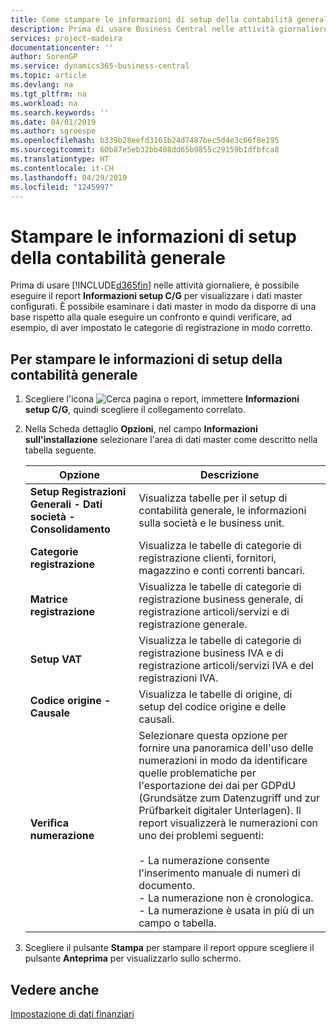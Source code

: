 ```yaml
---
title: Come stampare le informazioni di setup della contabilità generale
description: Prima di usare Business Central nelle attività giornaliere, è possibile eseguire il report Informazioni setup C/G per visualizzare i dati master configurati.
services: project-madeira
documentationcenter: ''
author: SorenGP
ms.service: dynamics365-business-central
ms.topic: article
ms.devlang: na
ms.tgt_pltfrm: na
ms.workload: na
ms.search.keywords: ''
ms.date: 04/01/2019
ms.author: sgroespe
ms.openlocfilehash: b339b28eefd3161b24d7487bec5d4e3c66f8e195
ms.sourcegitcommit: 60b87e5eb32bb408dd65b9855c29159b1dfbfca8
ms.translationtype: HT
ms.contentlocale: it-CH
ms.lasthandoff: 04/29/2019
ms.locfileid: "1245997"
---
```

# <a name="print-general-ledger-setup-information"></a>Stampare le informazioni di setup della contabilità generale
Prima di usare [!INCLUDE[d365fin](../../includes/d365fin_md.md)] nelle attività giornaliere, è possibile eseguire il report **Informazioni setup C/G** per visualizzare i dati master configurati. È possibile esaminare i dati master in modo da disporre di una base rispetto alla quale eseguire un confronto e quindi verificare, ad esempio, di aver impostato le categorie di registrazione in modo corretto.  

## <a name="to-print-general-ledger-setup-information"></a>Per stampare le informazioni di setup della contabilità generale  

1.  Scegliere l'icona ![Cerca pagina o report](../../media/ui-search/search_small.png "icona Cerca pagina o report"), immettere **Informazioni setup C/G**, quindi scegliere il collegamento correlato.  
2.  Nella Scheda dettaglio **Opzioni**, nel campo **Informazioni sull'installazione** selezionare l'area di dati master come descritto nella tabella seguente.  

    |Opzione|Descrizione|  
    |-------------------------------------|---------------------------------------|  
    |**Setup Registrazioni Generali - Dati società - Consolidamento**|Visualizza tabelle per il setup di contabilità generale, le informazioni sulla società e le business unit.|  
    |**Categorie registrazione**|Visualizza le tabelle di categorie di registrazione clienti, fornitori, magazzino e conti correnti bancari.|  
    |**Matrice registrazione**|Visualizza le tabelle di categorie di registrazione business generale, di registrazione articoli/servizi e di registrazione generale.|  
    |**Setup VAT**|Visualizza le tabelle di categorie di registrazione business IVA e di registrazione articoli/servizi IVA e del registrazioni IVA.|  
    |**Codice origine - Causale**|Visualizza le tabelle di origine, di setup del codice origine e delle causali.|  
    |**Verifica numerazione**|Selezionare questa opzione per fornire una panoramica dell'uso delle numerazioni in modo da identificare quelle problematiche per l'esportazione dei dai per GDPdU (Grundsätze zum Datenzugriff und zur Prüfbarkeit digitaler Unterlagen). Il report visualizzerà le numerazioni con uno dei problemi seguenti:<br /><br /> -   La numerazione consente l'inserimento manuale di numeri di documento.<br />-   La numerazione non è cronologica.<br />-   La numerazione è usata in più di un campo o tabella.|  

3.  Scegliere il pulsante **Stampa** per stampare il report oppure scegliere il pulsante **Anteprima** per visualizzarlo sullo schermo.  

## <a name="see-also"></a>Vedere anche  
[Impostazione di dati finanziari](../../finance-setup-finance.md)
